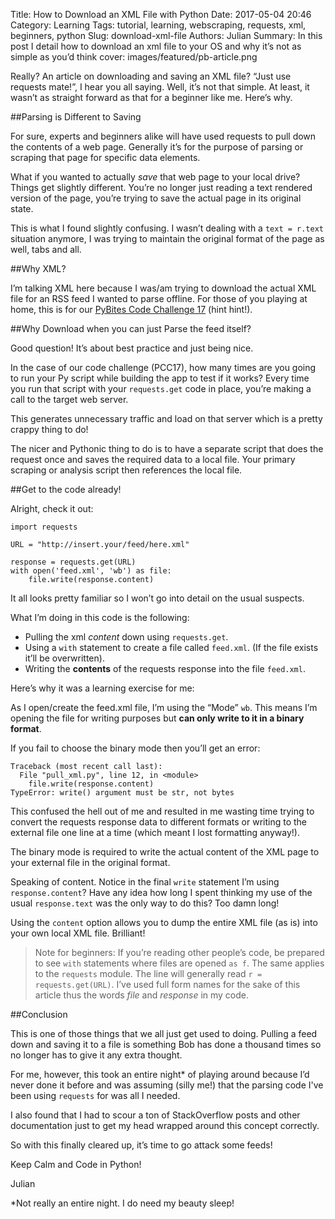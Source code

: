 Title: How to Download an XML File with Python
Date: 2017-05-04 20:46
Category: Learning
Tags: tutorial, learning, webscraping, requests, xml, beginners, python
Slug: download-xml-file
Authors: Julian
Summary: In this post I detail how to download an xml file to your OS and why it’s not as simple as you’d think
cover: images/featured/pb-article.png

Really? An article on downloading and saving an XML file? “Just use requests mate!”, I hear you all saying. Well, it’s not that simple. At least, it wasn’t as straight forward as that for a beginner like me. Here’s why.


##Parsing is Different to Saving

For sure, experts and beginners alike will have used requests to pull down the contents of a web page. Generally it’s for the purpose of parsing or scraping that page for specific data elements.

What if you wanted to actually *save* that web page to your local drive? Things get slightly different. You’re no longer just reading a text rendered version of the page, you’re trying to save the actual page in its original state.

This is what I found slightly confusing. I wasn’t dealing with a `text = r.text` situation anymore, I was trying to maintain the original format of the page as well, tabs and all.


##Why XML?

I’m talking XML here because I was/am trying to download the actual XML file for an RSS feed I wanted to parse offline. For those of you playing at home, this is for our [PyBites Code Challenge 17](http://pybit.es/codechallenge17.html) (hint hint!).


##Why Download when you can just Parse the feed itself?

Good question! It’s about best practice and just being nice.

In the case of our code challenge (PCC17), how many times are you going to run your Py script while building the app to test if it works? Every time you run that script with your `requests.get` code in place, you’re making a call to the target web server.

This generates unnecessary traffic and load on that server which is a pretty crappy thing to do!

The nicer and Pythonic thing to do is to have a separate script that does the request once and saves the required data to a local file. Your primary scraping or analysis script then references the local file.


##Get to the code already!

Alright, check it out:

~~~~
import requests

URL = "http://insert.your/feed/here.xml"

response = requests.get(URL)
with open('feed.xml', 'wb') as file:
    file.write(response.content)
~~~~


It all looks pretty familiar so I won’t go into detail on the usual suspects.

What I’m doing in this code is the following:

- Pulling the xml *content* down using `requests.get`.
- Using a `with` statement to create a file called `feed.xml`. (If the file exists it’ll be overwritten).
- Writing the **contents** of the requests response into the file `feed.xml`.

Here’s why it was a learning exercise for me:

As I open/create the feed.xml file, I’m using the “Mode” `wb`. This means I’m opening the file for writing purposes but **can only write to it in a binary format**.

If you fail to choose the binary mode then you’ll get an error:

~~~~
Traceback (most recent call last):
  File "pull_xml.py", line 12, in <module>
    file.write(response.content)
TypeError: write() argument must be str, not bytes
~~~~

This confused the hell out of me and resulted in me wasting time trying to convert the requests response data to different formats or writing to the external file one line at a time (which meant I lost formatting anyway!).

The binary mode is required to write the actual content of the XML page to your external file in the original format.


Speaking of content. Notice in the final `write` statement I’m using `response.content`? Have any idea how long I spent thinking my use of the usual `response.text` was the only way to do this? Too damn long!

Using the `content` option allows you to dump the entire XML file (as is) into your own local XML file. Brilliant!

> Note for beginners: If you’re reading other people’s code, be prepared to see `with` statements where files are opened `as f`. The same applies to the `requests` module. The line will generally read `r = requests.get(URL)`. I’ve used full form names for the sake of this article thus the words *file* and *response* in my code.


##Conclusion

This is one of those things that we all just get used to doing. Pulling a feed down and saving it to a file is something Bob has done a thousand times so no longer has to give it any extra thought.

For me, however, this took an entire night* of playing around because I’d never done it before and was assuming (silly me!) that the parsing code I've been using `requests` for was all I needed.

I also found that I had to scour a ton of StackOverflow posts and other documentation just to get my head wrapped around this concept correctly.

So with this finally cleared up, it’s time to go attack some feeds!

Keep Calm and Code in Python!

Julian

*Not really an entire night. I do need my beauty sleep!
